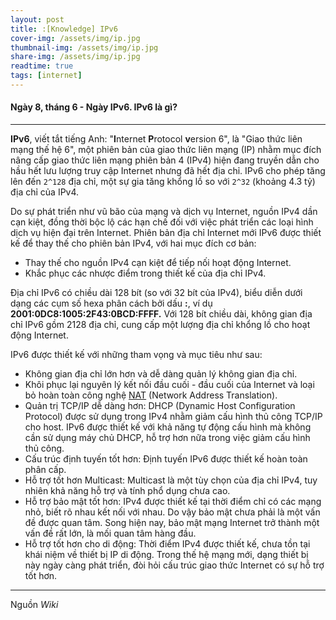 ```yaml
---
layout: post
title: :[Knowledge] IPv6
cover-img: /assets/img/ip.jpg
thumbnail-img: /assets/img/ip.jpg
share-img: /assets/img/ip.jpg
readtime: true
tags: [internet]
---
```


#### Ngày 8, tháng 6 - Ngày IPv6. IPv6 là gì?

***
**IPv6**, viết tắt tiếng Anh: "**I**nternet **P**rotocol **v**ersion 6", là "Giao thức liên mạng thế hệ 6", một phiên bản của giao thức liên mạng (IP) nhằm mục đích nâng cấp giao thức liên mạng phiên bản 4 (IPv4) hiện đang truyền dẫn cho hầu hết lưu lượng truy cập Internet nhưng đã hết địa chỉ. IPv6 cho phép tăng lên đến ```2^128``` địa chỉ, một sự gia tăng khổng lồ so với ```2^32``` (khoảng 4.3 tỷ) địa chỉ của IPv4.


Do sự phát triển như vũ bão của mạng và dịch vụ Internet, nguồn IPv4 dần cạn kiệt, đồng thời bộc lộ các hạn chế đối với việc phát triển các loại hình dịch vụ hiện đại trên Internet. Phiên bản địa chỉ Internet mới IPv6 được thiết kế để thay thế cho phiên bản IPv4, với hai mục đích cơ bản:
* Thay thế cho nguồn IPv4 cạn kiệt để tiếp nối hoạt động Internet.   
* Khắc phục các nhược điểm trong thiết kế của địa chỉ IPv4.

Địa chỉ IPv6 có chiều dài 128 bít (so với 32 bít của IPv4), biểu diễn dưới dạng các cụm số hexa phân cách bởi dấu **:**, ví dụ **2001:0DC8:1005:2F43:0BCD:FFFF.** Với 128 bít chiều dài, không gian địa chỉ IPv6 gồm 2128 địa chỉ, cung cấp một lượng địa chỉ khổng lồ cho hoạt động Internet.

IPv6 được thiết kế với những tham vọng và mục tiêu như sau:
* Không gian địa chỉ lớn hơn và dễ dàng quản lý không gian địa chỉ.
* Khôi phục lại nguyên lý kết nối đầu cuối - đầu cuối của Internet và loại bỏ hoàn toàn công nghệ [NAT](https://vi.wikipedia.org/wiki/Biên_dịch_địa_chỉ_mạng) (Network Address Translation).
* Quản trị TCP/IP dễ dàng hơn: DHCP (Dynamic Host Configuration Protocol) được sử dụng trong IPv4 nhằm giảm cấu hình thủ công TCP/IP cho host. IPv6 được thiết kế với khả năng tự động cấu hình mà không cần sử dụng máy chủ DHCP, hỗ trợ hơn nữa trong việc giảm cấu hình thủ công.
* Cấu trúc định tuyến tốt hơn: Định tuyến IPv6 được thiết kế hoàn toàn phân cấp.
* Hỗ trợ tốt hơn Multicast: Multicast là một tùy chọn của địa chỉ IPv4, tuy nhiên khả năng hỗ trợ và tính phổ dụng chưa cao.
* Hỗ trợ bảo mật tốt hơn: IPv4 được thiết kế tại thời điểm chỉ có các mạng nhỏ, biết rõ nhau kết nối với nhau. Do vậy bảo mật chưa phải là một vấn đề được quan tâm. Song hiện nay, bảo mật mạng Internet trở thành một vấn đề rất lớn, là mối quan tâm hàng đầu.
* Hỗ trợ tốt hơn cho di động: Thời điểm IPv4 được thiết kế, chưa tồn tại khái niệm về thiết bị IP di động. Trong thế hệ mạng mới, dạng thiết bị này ngày càng phát triển, đòi hỏi cấu trúc giao thức Internet có sự hỗ trợ tốt hơn.

***
Nguồn _Wiki_